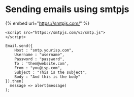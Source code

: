 # Sending emails using smtpjs

{% embed url="https://smtpjs.com/" %}

```text
<script src="https://smtpjs.com/v3/smtp.js">
</script>
```

```text
Email.send({
    Host : "smtp.yourisp.com",
    Username : "username",
    Password : "password",
    To : 'them@website.com',
    From : "you@isp.com",
    Subject : "This is the subject",
    Body : "And this is the body"
}).then(
  message => alert(message)
);
```

